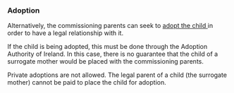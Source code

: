 ###  Adoption

Alternatively, the commissioning parents can seek to [ adopt the child
](/en/birth-family-relationships/adoption-and-fostering/domestic-adoption/) in
order to have a legal relationship with it.

If the child is being adopted, this must be done through the Adoption
Authority of Ireland. In this case, there is no guarantee that the child of a
surrogate mother would be placed with the commissioning parents.

Private adoptions are not allowed. The legal parent of a child (the surrogate
mother) cannot be paid to place the child for adoption.
